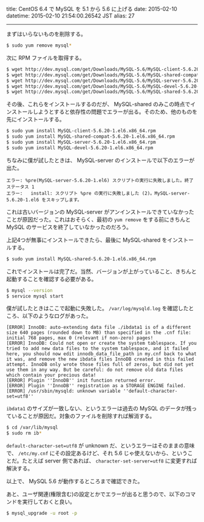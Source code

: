 title: CentOS 6.4 で MySQL を 5.1 から 5.6 に上げる
date: 2015-02-10
datetime: 2015-02-10 21:54:00.26542 JST
alias: 27

---
まずはいらないものを削除する。

```sh
$ sudo yum remove mysql*
```

次に RPM ファイルを取得する。

```sh
$ wget http://dev.mysql.com/get/Downloads/MySQL-5.6/MySQL-client-5.6.20-1.el6.x86_64.rpm
$ wget http://dev.mysql.com/get/Downloads/MySQL-5.6/MySQL-shared-compat-5.6.20-1.el6.x86_64.rpm
$ wget http://dev.mysql.com/get/Downloads/MySQL-5.6/MySQL-server-5.6.20-1.el6.x86_64.rpm
$ wget http://dev.mysql.com/get/Downloads/MySQL-5.6/MySQL-devel-5.6.20-1.el6.x86_64.rpm
$ wget http://dev.mysql.com/get/Downloads/MySQL-5.6/MySQL-shared-5.6.20-1.el6.x86_64.rpm
```

その後、これらをインストールするのだが、 MySQL-shared のみこの時点でインストールしようとすると依存性の問題でエラーが出る。そのため、他のものを先にインストールする。

```sh
$ sudo yum install MySQL-client-5.6.20-1.el6.x86_64.rpm
$ sudo yum install MySQL-shared-compat-5.6.20-1.el6.x86_64.rpm
$ sudo yum install MySQL-server-5.6.20-1.el6.x86_64.rpm
$ sudo yum install MySQL-devel-5.6.20-1.el6.x86_64.rpm
```

ちなみに僕が試したときは、 MySQL-server のインストールで以下のエラーが出た。

```
エラー: %pre(MySQL-server-5.6.20-1.el6) スクリプトの実行に失敗しました。終了ステータス 1
エラー:   install: スクリプト %pre の実行に失敗しました (2)。MySQL-server-5.6.20-1.el6 をスキップします。
```

これは古いバージョンの MySQL-server がアンインストールできていなかったことが原因だった。これはおそらく、最初の `yum remove` をする前にきちんと MySQL のサービスを終了していなかったのだろう。

上記4つが無事にインストールできたら、最後に MySQL-shared をインストールする。

```sh
$ sudo yum install MySQL-shared-5.6.20-1.el6.x86_64.rpm
```

これでインストールは完了だ。当然、バージョンが上がっていること、きちんと起動することを確認する必要がある。

```sh
$ mysql --version
$ service mysql start
```

僕が試したときはここで起動に失敗した。 `/var/log/mysqld.log` を確認したところ、以下のようなログがあった。

```
[ERROR] InnoDB: auto-extending data file ./ibdata1 is of a different size 640 pages (rounded down to MB) than specified in the .cnf file: initial 768 pages, max 0 (relevant if non-zero) pages!
[ERROR] InnoDB: Could not open or create the system tablespace. If you tried to add new data files to the system tablespace, and it failed here, you should now edit innodb_data_file_path in my.cnf back to what it was, and remove the new ibdata files InnoDB created in this failed attempt. InnoDB only wrote those files full of zeros, but did not yet use them in any way. But be careful: do not remove old data files which contain your precious data!
[ERROR] Plugin ''InnoDB'' init function returned error.
[ERROR] Plugin ''InnoDB'' registration as a STORAGE ENGINE failed.
[ERROR] /usr/sbin/mysqld: unknown variable ''default-character-set=utf8''
```

`ibdata1` のサイズが一致しない、というエラーは過去の MySQL のデータが残っていることが原因だ。対象のファイルを削除すれば解消する。

```sh
$ cd /var/lib/mysql
$ sudo rm ib*
```

`default-character-set=utf8` が unknown だ、というエラーはそのままの意味で、 `/etc/my.cnf` にその設定あるけど、それ 5.6 じゃ使えないから、ということだ。たとえば server 側であれば、 `character-set-server=utf8` に変更すれば解決する。

以上で、 MySQL 5.6 が動作するところまで確認できた。

あと、ユーザ関連(権限含む)の設定とかでエラーが出ると思うので、以下のコマンドを実行しておくと良い。

```sh
$ mysql_upgrade -u root -p
```

